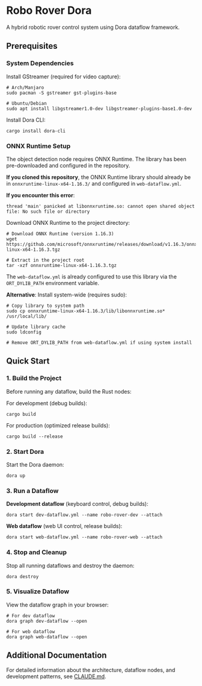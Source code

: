 # Robo Rover Dora

A hybrid robotic rover control system using Dora dataflow framework.

## Prerequisites

### System Dependencies

Install GStreamer (required for video capture):
```shell
# Arch/Manjaro
sudo pacman -S gstreamer gst-plugins-base

# Ubuntu/Debian
sudo apt install libgstreamer1.0-dev libgstreamer-plugins-base1.0-dev
```

Install Dora CLI:
```shell
cargo install dora-cli
```

### ONNX Runtime Setup

The object detection node requires ONNX Runtime. The library has been pre-downloaded and configured in the repository.

**If you cloned this repository**, the ONNX Runtime library should already be in `onnxruntime-linux-x64-1.16.3/` and configured in `web-dataflow.yml`.

**If you encounter this error**:
```
thread 'main' panicked at libonnxruntime.so: cannot open shared object file: No such file or directory
```

Download ONNX Runtime to the project directory:

```shell
# Download ONNX Runtime (version 1.16.3)
wget https://github.com/microsoft/onnxruntime/releases/download/v1.16.3/onnxruntime-linux-x64-1.16.3.tgz

# Extract in the project root
tar -xzf onnxruntime-linux-x64-1.16.3.tgz
```

The `web-dataflow.yml` is already configured to use this library via the `ORT_DYLIB_PATH` environment variable.

**Alternative**: Install system-wide (requires sudo):
```shell
# Copy library to system path
sudo cp onnxruntime-linux-x64-1.16.3/lib/libonnxruntime.so* /usr/local/lib/

# Update library cache
sudo ldconfig

# Remove ORT_DYLIB_PATH from web-dataflow.yml if using system install
```

## Quick Start

### 1. Build the Project

Before running any dataflow, build the Rust nodes:

For development (debug builds):
```shell
cargo build
```

For production (optimized release builds):
```shell
cargo build --release
```

### 2. Start Dora

Start the Dora daemon:
```shell
dora up
```

### 3. Run a Dataflow

**Development dataflow** (keyboard control, debug builds):
```shell
dora start dev-dataflow.yml --name robo-rover-dev --attach
```

**Web dataflow** (web UI control, release builds):
```shell
dora start web-dataflow.yml --name robo-rover-web --attach
```

### 4. Stop and Cleanup

Stop all running dataflows and destroy the daemon:
```shell
dora destroy
```

### 5. Visualize Dataflow

View the dataflow graph in your browser:
```shell
# For dev dataflow
dora graph dev-dataflow --open

# For web dataflow
dora graph web-dataflow --open
```

## Additional Documentation

For detailed information about the architecture, dataflow nodes, and development patterns, see [CLAUDE.md](CLAUDE.md).
